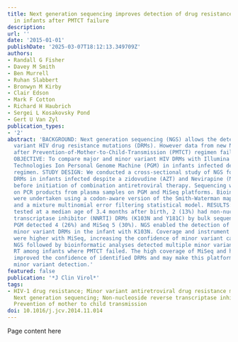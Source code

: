 ```yaml
---
title: Next generation sequencing improves detection of drug resistance mutations
  in infants after PMTCT failure
description:
url: ''
date: '2015-01-01'
publishDate: '2025-03-07T18:12:13.349709Z'
authors:
- Randall G Fisher
- Davey M Smith
- Ben Murrell
- Ruhan Slabbert
- Bronwyn M Kirby
- Clair Edson
- Mark F Cotton
- Richard H Haubrich
- Sergei L Kosakovsky Pond
- Gert U Van Zyl
publication_types:
- '2'
abstract: 'BACKGROUND: Next generation sequencing (NGS) allows the detection of minor
  variant HIV drug resistance mutations (DRMs). However data from new NGS platforms
  after Prevention-of-Mother-to-Child-Transmission (PMTCT) regimen failure are limited.
  OBJECTIVE: To compare major and minor variant HIV DRMs with Illumina MiSeq and Life
  Technologies Ion Personal Genome Machine (PGM) in infants infected despite a PMTCT
  regimen. STUDY DESIGN: We conducted a cross-sectional study of NGS for detecting
  DRMs in infants infected despite a zidovudine (AZT) and Nevirapine (NVP) regimen,
  before initiation of combination antiretroviral therapy. Sequencing was performed
  on PCR products from plasma samples on PGM and MiSeq platforms. Bioinformatic analyses
  were undertaken using a codon-aware version of the Smith-Waterman mapping algorithm
  and a mixture multinomial error filtering statistical model. RESULTS: Of 15 infants,
  tested at a median age of 3.4 months after birth, 2 (13%) had non-nucleoside reverse
  transcriptase inhibitor (NNRTI) DRMs (K103N and Y181C) by bulk sequencing, whereas
  PGM detected 4 (26%) and MiSeq 5 (30%). NGS enabled the detection of additional
  minor variant DRMs in the infant with K103N. Coverage and instrument quality scores
  were higher with MiSeq, increasing the confidence of minor variant calls. CONCLUSIONS:
  NGS followed by bioinformatic analyses detected multiple minor variant DRMs in HIV-1
  RT among infants where PMTCT failed. The high coverage of MiSeq and high read quality
  improved the confidence of identified DRMs and may make this platform ideal for
  minor variant detection.'
featured: false
publication: '*J Clin Virol*'
tags:
- HIV-1 drug resistance; Minor variant antiretroviral drug resistance mutations; Nevirapine;
  Next generation sequencing; Non-nucleoside reverse transcriptase inhibitor resistance;
  Prevention of mother to child transmission
doi: 10.1016/j.jcv.2014.11.014
---
```


Page content here
